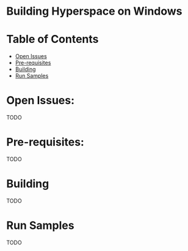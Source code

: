 Building Hyperspace on Windows
==========================

# Table of Contents
- [Open Issues](#open-issues)
- [Pre-requisites](#pre-requisites)
- [Building](#building)
- [Run Samples](#run-samples)

# Open Issues:

TODO

# Pre-requisites:

TODO

# Building

TODO

# Run Samples

TODO

